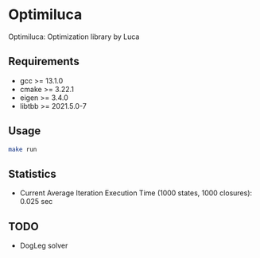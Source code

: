 # Optimiluca
Optimiluca: Optimization library by Luca

## Requirements
 - gcc >= 13.1.0
 - cmake >= 3.22.1
 - eigen >= 3.4.0
 - libtbb >= 2021.5.0-7

## Usage
```bash
make run
```

## Statistics
 - Current Average Iteration Execution Time (1000 states, 1000 closures): 0.025 sec

## TODO
 - DogLeg solver
